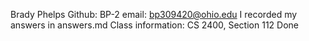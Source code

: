Brady Phelps
Github: BP-2
email: bp309420@ohio.edu
I recorded my answers in answers.md
Class information:  CS 2400, Section 112
Done
